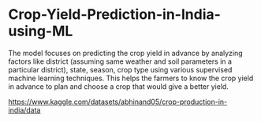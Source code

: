 # Crop-Yield-Prediction-in-India-using-ML

The model focuses on predicting the crop yield in advance by analyzing factors like district (assuming same weather and soil parameters in a particular district), state, season, crop type using various supervised machine learning techniques. This helps the farmers to know the crop yield in advance to plan and choose a crop that would give a better yield.

https://www.kaggle.com/datasets/abhinand05/crop-production-in-india/data

